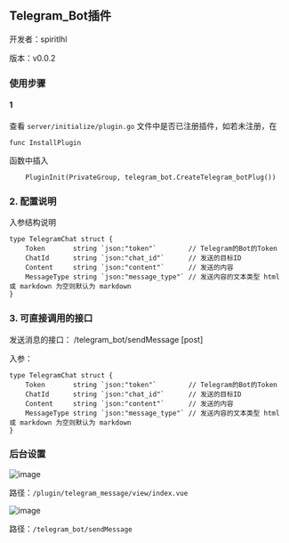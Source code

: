 ## Telegram_Bot插件

开发者：spiritlhl

版本：v0.0.2

### 使用步骤

#### 1

查看 ```server/initialize/plugin.go``` 文件中是否已注册插件，如若未注册，在

```
func InstallPlugin
```

函数中插入

```
    PluginInit(PrivateGroup, telegram_bot.CreateTelegram_botPlug())
```

### 2. 配置说明

入参结构说明

```
type TelegramChat struct {
	Token       string `json:"token"`        // Telegram的Bot的Token
	ChatId      string `json:"chat_id"`      // 发送的目标ID
	Content     string `json:"content"`      // 发送的内容
	MessageType string `json:"message_type"` // 发送内容的文本类型 html 或 markdown 为空则默认为 markdown
}
```

### 3. 可直接调用的接口

发送消息的接口： /telegram_bot/sendMessage [post]

入参：
```
type TelegramChat struct {
	Token       string `json:"token"`        // Telegram的Bot的Token
	ChatId      string `json:"chat_id"`      // 发送的目标ID
	Content     string `json:"content"`      // 发送的内容
	MessageType string `json:"message_type"` // 发送内容的文本类型 html 或 markdown 为空则默认为 markdown
}
```

### 后台设置

![image](https://github.com/spiritysdx/tgm/assets/97792170/1c1468a9-a3dd-45ae-94fc-dd05c60f0eff)

路径：```/plugin/telegram_message/view/index.vue```

![image](https://github.com/spiritysdx/tgm/assets/97792170/7b40a5ec-78a5-47b6-9cfa-d4a219578369)

路径：```/telegram_bot/sendMessage```

